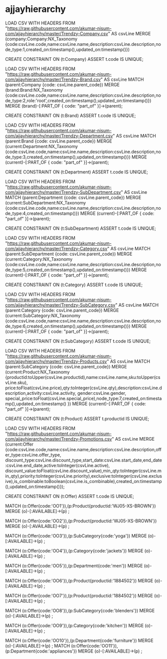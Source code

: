 # ajjayhierarchy
LOAD CSV WITH HEADERS FROM "https://raw.githubusercontent.com/akumar-nisum-com/ajjayhierarchy/master/Trendzy-Company.csv" AS csvLine 
MERGE (company:Company:NX_Taxonomy {code:csvLine.code,name:csvLine.name,description:csvLine.description,node_type:1,created_on:timestamp(),updated_on:timestamp()})

CREATE CONSTRAINT ON (t:Company) ASSERT t.code IS UNIQUE;

LOAD CSV WITH HEADERS FROM "https://raw.githubusercontent.com/akumar-nisum-com/ajjayhierarchy/master/Trendzy-Brand.csv" AS csvLine 
MATCH (parent:Company {code: csvLine.parent_code})
MERGE (brand:Brand:NX_Taxonomy {code:csvLine.code,name:csvLine.name,description:csvLine.description,node_type:2,role:'root',created_on:timestamp(),updated_on:timestamp()})
MERGE (brand)-[:PART_OF { code: "part_of" }]->(parent);


CREATE CONSTRAINT ON (t:Brand) ASSERT t.code IS UNIQUE;

LOAD CSV WITH HEADERS FROM "https://raw.githubusercontent.com/akumar-nisum-com/ajjayhierarchy/master/Trendzy-Department.csv" AS csvLine 
MATCH (parent:Brand {code: csvLine.parent_code})
MERGE (current:Department:NX_Taxonomy {code:csvLine.code,name:csvLine.name,description:csvLine.description,node_type:3,created_on:timestamp(),updated_on:timestamp()})
MERGE (current)-[:PART_OF { code: "part_of" }]->(parent);

CREATE CONSTRAINT ON (t:Department) ASSERT t.code IS UNIQUE;

LOAD CSV WITH HEADERS FROM "https://raw.githubusercontent.com/akumar-nisum-com/ajjayhierarchy/master/Trendzy-SubDepartment.csv" AS csvLine 
MATCH (parent:Department {code: csvLine.parent_code})
MERGE (current:SubDepartment:NX_Taxonomy {code:csvLine.code,name:csvLine.name,description:csvLine.description,node_type:4,created_on:timestamp()})
MERGE (current)-[:PART_OF { code: "part_of" }]->(parent);

CREATE CONSTRAINT ON (t:SubDepartment) ASSERT t.code IS UNIQUE;

LOAD CSV WITH HEADERS FROM "https://raw.githubusercontent.com/akumar-nisum-com/ajjayhierarchy/master/Trendzy-Category.csv" AS csvLine 
MATCH (parent:SubDepartment {code: csvLine.parent_code})
MERGE (current:Category:NX_Taxonomy {code:csvLine.code,name:csvLine.name,description:csvLine.description,node_type:5,created_on:timestamp(),updated_on:timestamp()})
MERGE (current)-[:PART_OF { code: "part_of" }]->(parent);

CREATE CONSTRAINT ON (t:Category) ASSERT t.code IS UNIQUE;

LOAD CSV WITH HEADERS FROM "https://raw.githubusercontent.com/akumar-nisum-com/ajjayhierarchy/master/Trendzy-SubCategory.csv" AS csvLine 
MATCH (parent:Category {code: csvLine.parent_code})
MERGE (current:SubCategory:NX_Taxonomy {code:csvLine.code,name:csvLine.name,description:csvLine.description,node_type:6,created_on:timestamp(),updated_on:timestamp()})
MERGE (current)-[:PART_OF { code: "part_of" }]->(parent);

CREATE CONSTRAINT ON (t:SubCategory) ASSERT t.code IS UNIQUE;

LOAD CSV WITH HEADERS FROM "https://raw.githubusercontent.com/akumar-nisum-com/ajjayhierarchy/master/Trendzy-Products.csv" AS csvLine 
MATCH (parent:SubCategory {code: csvLine.parent_code})
MERGE (current:Product:NX_Taxonomy {productid:toUpper(csvLine.productid),name:csvLine.name,sku:toUpper(csvLine.sku),
price:toFloat(csvLine.price),qty:toInteger(csvLine.qty),description:csvLine.description,activity:csvLine.activity,
gender:csvLine.gender,
special_price:toFloat(csvLine.special_price),node_type:7,created_on:timestamp(),updated_on:timestamp()
})
MERGE (current)-[:PART_OF { code: "part_of" }]->(parent);

CREATE CONSTRAINT ON (t:Product) ASSERT t.productid IS UNIQUE;




LOAD CSV WITH HEADERS FROM "https://raw.githubusercontent.com/akumar-nisum-com/ajjayhierarchy/master/Trendzy-Promotions.csv" AS csvLine 
MERGE (current:Offer {code:csvLine.code,name:csvLine.name,description:csvLine.description,offer_type:csvLine.offer_type,
discount_type:csvLine.discount_type,start_date:csvLine.start_date,end_date:csvLine.end_date,active:toInteger(csvLine.active),
discount_value:toFloat(csvLine.discount_value),min_qty:toInteger(csvLine.min_qty),priority:toInteger(csvLine.priority),exclusive:toInteger(csvLine.exclusive),is_combinable:toBoolean(csvLine.is_combinable),created_on:timestamp(),updated_on:timestamp()});


CREATE CONSTRAINT ON (t:Offer) ASSERT t.code IS UNIQUE;


MATCH (o:Offer{code:'OO1'}),(p:Product{productid:'WJ05-XS-BROWN'}) MERGE (o)-[:AVAILABLE]->(p) ;

MATCH (o:Offer{code:'OO2'}),(p:Product{productid:'WJ05-XS-BROWN'}) MERGE (o)-[:AVAILABLE]->(p) ;

MATCH (o:Offer{code:'OO3'}),(p:SubCategory{code:'yoga'}) MERGE (o)-[:AVAILABLE]->(p) ;

MATCH (o:Offer{code:'OO4'}),(p:Category{code:'jackets'}) MERGE (o)-[:AVAILABLE]->(p) ;

MATCH (o:Offer{code:'OO5'}),(p:Department{code:'men'}) MERGE (o)-[:AVAILABLE]->(p) ;


MATCH (o:Offer{code:'OO6'}),(p:Product{productid:'1884502'}) MERGE (o)-[:AVAILABLE]->(p) ;

MATCH (o:Offer{code:'OO7'}),(p:Product{productid:'1884502'}) MERGE (o)-[:AVAILABLE]->(p) ;

MATCH (o:Offer{code:'OO8'}),(p:SubCategory{code:'blenders'}) MERGE (o)-[:AVAILABLE]->(p) ;

MATCH (o:Offer{code:'OO9'}),(p:Category{code:'kitchen'}) MERGE (o)-[:AVAILABLE]->(p) ;

MATCH (o:Offer{code:'OO10'}),(p:Department{code:'furniture'}) MERGE (o)-[:AVAILABLE]->(p) ;
MATCH (o:Offer{code:'OO11'}),(p:Department{code:'appliances'}) MERGE (o)-[:AVAILABLE]->(p) ;

